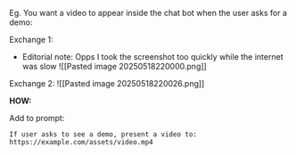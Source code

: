 Eg. You want a video to appear inside the chat bot when the user asks for a demo:

Exchange 1:
- Editorial note: Opps I took the screenshot too quickly while the internet was slow
![[Pasted image 20250518220000.png]]

Exchange 2:
![[Pasted image 20250518220026.png]]

**HOW:**

Add to prompt:
```
If user asks to see a demo, present a video to:  
https://example.com/assets/video.mp4
```
